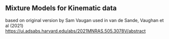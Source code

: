 ## Mixture Models for Kinematic data
based on original version by Sam Vaugan used in van de Sande, Vaughan et al (2021) https://ui.adsabs.harvard.edu/abs/2021MNRAS.505.3078V/abstract
